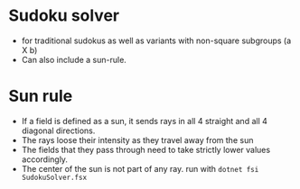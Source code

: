 # Sudoku solver 
* for traditional sudokus as well as variants with non-square subgroups (a X b)
* Can also include a sun-rule.
# Sun rule
* If a field is defined as a sun, it sends rays in all
4 straight and all 4 diagonal directions.
* The rays loose their intensity as they travel away
from the sun
* The fields that they pass through
need to take strictly lower values accordingly.
* The center of the sun is not part of any ray.
run with `dotnet fsi SudokuSolver.fsx`
